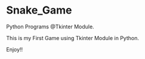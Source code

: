 # Snake_Game
Python Programs @Tkinter Module.

This is my First Game using Tkinter Module in Python.

Enjoy!!
